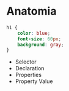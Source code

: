 # Anatomia

```CSS
h1 {
    color: blue;
    font-size: 60px;
    background: gray;
}
```

* Selector
* Declaration
* Properties
* Property Value

